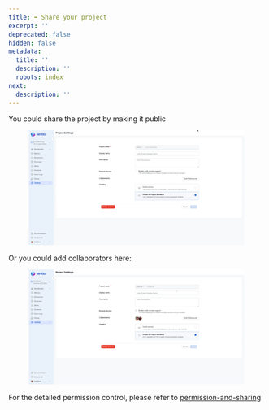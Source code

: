 ```yaml
---
title: ➡ Share your project
excerpt: ''
deprecated: false
hidden: false
metadata:
  title: ''
  description: ''
  robots: index
next:
  description: ''
---
```

You could share the project by making it public

<figure>
  <img src="https://raw.githubusercontent.com/sentioxyz/docs/v1.0/assets/public.gif" alt="" />
  <figcaption></figcaption>
</figure>

Or you could add collaborators here:

<figure>
  <img src="https://raw.githubusercontent.com/sentioxyz/docs/v1.0/assets/collab.gif" alt="" />
  <figcaption></figcaption>
</figure>

For the detailed permission control, please refer to [permission-and-sharing](permission-and-sharing "mention")